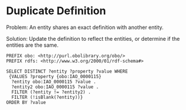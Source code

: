 # Duplicate Definition

Problem: An entity shares an exact definition with another entity.

Solution: Update the definition to reflect the entities, or determine if the entities are the same.

```sparql
PREFIX obo: <http://purl.obolibrary.org/obo/>
PREFIX rdfs: <http://www.w3.org/2000/01/rdf-schema#>

SELECT DISTINCT ?entity ?property ?value WHERE
 {VALUES ?property {obo:IAO_0000115}
  ?entity obo:IAO_0000115 ?value .
  ?entity2 obo:IAO_0000115 ?value .
  FILTER (?entity != ?entity2) .
  FILTER (!isBlank(?entity))}
ORDER BY ?value
```
